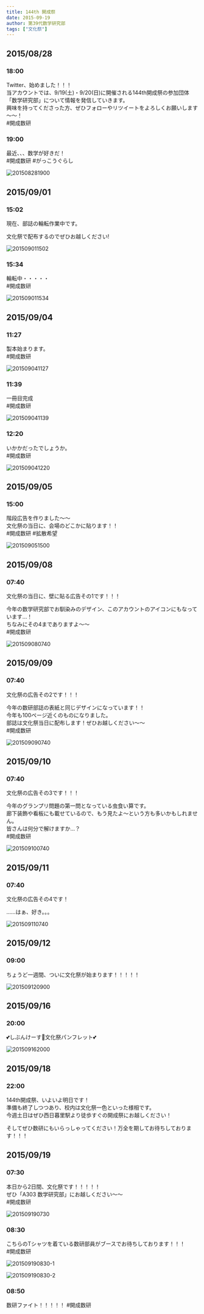 ```yaml
---
title: 144th 開成祭
date: 2015-09-19
author: 第39代数学研究部
tags: ["文化祭"]
---
```


## 2015/08/28

### 18:00

Twitter、始めました！！！  
当アカウントでは、9/19(土)・9/20(日)に開催される144th開成祭の参加団体「数学研究部」について情報を発信していきます。  
興味を持ってくださった方、ぜひフォローやリツイートをよろしくお願いします～～！  
\#開成数研

### 19:00

最近、、、数学が好きだ！  
\#開成数研 \#がっこうぐらし

![201508281900](../../images/201508281900.jpg)

## 2015/09/01

### 15:02

現在、部誌の輪転作業中です。

文化祭で配布するのでぜひお越しください!

![201509011502](../../images/201509011502.jpg)

### 15:34

輪転中・・・・・  
\#開成数研

![201509011534](../../images/201509011534.jpg)

## 2015/09/04

### 11:27

製本始まります。  
\#開成数研

![201509041127](../../images/201509041127.jpg)

### 11:39

一冊目完成  
\#開成数研

![201509041139](../../images/201509041139.jpg)

### 12:20

いかかだったでしょうか。  
\#開成数研

![201509041220](../../images/201509041220.jpg)

## 2015/09/05

### 15:00

階段広告を作りました～～  
文化祭の当日に、会場のどこかに貼ります！！  
\#開成数研 \#拡散希望

![201509051500](../../images/201509051500.jpg)

## 2015/09/08

### 07:40

文化祭の当日に、壁に貼る広告その1です！！！

今年の数学研究部でお馴染みのデザイン、このアカウントのアイコンにもなっています…！  
ちなみにその4までありますよ～～  
 \#開成数研

![201509080740](../../images/201509080740.jpg)

## 2015/09/09

### 07:40

文化祭の広告その2です！！！

今年の数研部誌の表紙と同じデザインになっています！！  
今年も100ページ近くのものになりました。  
部誌は文化祭当日に配布します！ぜひお越しください～～  
 #開成数研

![201509090740](../../images/201509090740.jpg)

## 2015/09/10

### 07:40

文化祭の広告その3です！！！

今年のグランプリ問題の第一問となっている虫食い算です。  
廊下装飾や看板にも載せているので、もう見たよ～という方も多いかもしれません。  
皆さんは何分で解けますか…？  
 #開成数研

![201509100740](../../images/201509100740.jpg)

## 2015/09/11

### 07:40

文化祭の広告その4です！

……はぁ、好き。。。

![201509110740](../../images/201509110740.jpg)

## 2015/09/12

### 09:00

ちょうど一週間、ついに文化祭が始まります！！！！！

![201509120900](../../images/201509120900.jpg)

## 2015/09/16

### 20:00

💕しぶんけーす💓文化祭パンフレット💕

![201509162000](../../images/201509162000.jpg)

## 2015/09/18

### 22:00

144th開成祭、いよいよ明日です！  
準備も終了しつつあり、校内は文化祭一色といった様相です。  
今週土日はぜひ西日暮里駅より徒歩すぐの開成祭にお越しください！

そしてぜひ数研にもいらっしゃってください！万全を期してお待ちしております！！！

## 2015/09/19

### 07:30

本日から2日間、文化祭です！！！！！  
ぜひ「A303 数学研究部」にお越しください～～  
\#開成数研

![201509190730](../../images/201509190730.jpg)

### 08:30

こちらのTシャツを着ている数研部員がブースでお待ちしております！！！  
\#開成数研

![201509190830-1](../../images/201509190830-1.jpg)

![201509190830-2](../../images/201509190830-2.jpg)

### 08:50

数研ファイト！！！！！
\#開成数研